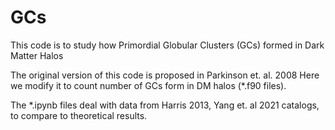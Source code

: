 # GCs
This code is to study how Primordial Globular Clusters (GCs) formed in Dark Matter Halos

The original version of this code is proposed in Parkinson et. al. 2008
Here we modify it to count number of GCs form in DM halos (*.f90 files).

The *.ipynb files deal with data from Harris 2013, Yang et. al 2021 catalogs, to compare to theoretical results.
